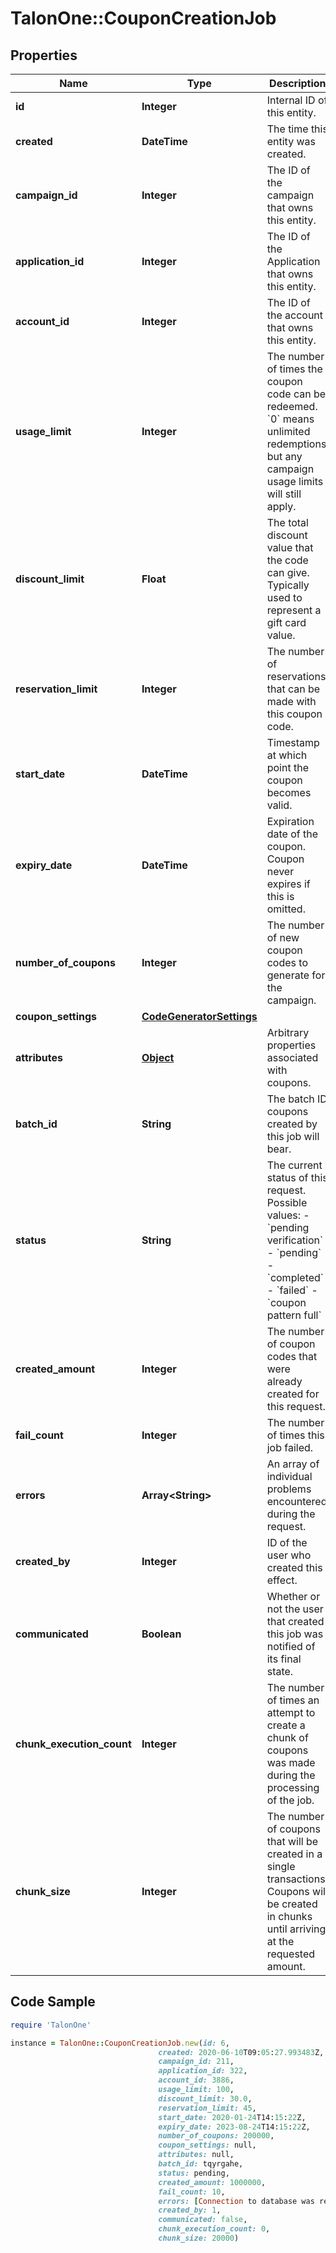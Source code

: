 # TalonOne::CouponCreationJob

## Properties

Name | Type | Description | Notes
------------ | ------------- | ------------- | -------------
**id** | **Integer** | Internal ID of this entity. | 
**created** | **DateTime** | The time this entity was created. | 
**campaign_id** | **Integer** | The ID of the campaign that owns this entity. | 
**application_id** | **Integer** | The ID of the Application that owns this entity. | 
**account_id** | **Integer** | The ID of the account that owns this entity. | 
**usage_limit** | **Integer** | The number of times the coupon code can be redeemed. &#x60;0&#x60; means unlimited redemptions but any campaign usage limits will still apply.  | 
**discount_limit** | **Float** | The total discount value that the code can give. Typically used to represent a gift card value.  | [optional] 
**reservation_limit** | **Integer** | The number of reservations that can be made with this coupon code.  | [optional] 
**start_date** | **DateTime** | Timestamp at which point the coupon becomes valid. | [optional] 
**expiry_date** | **DateTime** | Expiration date of the coupon. Coupon never expires if this is omitted. | [optional] 
**number_of_coupons** | **Integer** | The number of new coupon codes to generate for the campaign. | 
**coupon_settings** | [**CodeGeneratorSettings**](CodeGeneratorSettings.md) |  | [optional] 
**attributes** | [**Object**](.md) | Arbitrary properties associated with coupons. | 
**batch_id** | **String** | The batch ID coupons created by this job will bear. | 
**status** | **String** | The current status of this request. Possible values: - &#x60;pending verification&#x60; - &#x60;pending&#x60; - &#x60;completed&#x60; - &#x60;failed&#x60; - &#x60;coupon pattern full&#x60;  | 
**created_amount** | **Integer** | The number of coupon codes that were already created for this request. | 
**fail_count** | **Integer** | The number of times this job failed. | 
**errors** | **Array&lt;String&gt;** | An array of individual problems encountered during the request. | 
**created_by** | **Integer** | ID of the user who created this effect. | 
**communicated** | **Boolean** | Whether or not the user that created this job was notified of its final state. | 
**chunk_execution_count** | **Integer** | The number of times an attempt to create a chunk of coupons was made during the processing of the job. | 
**chunk_size** | **Integer** | The number of coupons that will be created in a single transactions. Coupons will be created in chunks until arriving at the requested amount. | [optional] 

## Code Sample

```ruby
require 'TalonOne'

instance = TalonOne::CouponCreationJob.new(id: 6,
                                 created: 2020-06-10T09:05:27.993483Z,
                                 campaign_id: 211,
                                 application_id: 322,
                                 account_id: 3886,
                                 usage_limit: 100,
                                 discount_limit: 30.0,
                                 reservation_limit: 45,
                                 start_date: 2020-01-24T14:15:22Z,
                                 expiry_date: 2023-08-24T14:15:22Z,
                                 number_of_coupons: 200000,
                                 coupon_settings: null,
                                 attributes: null,
                                 batch_id: tqyrgahe,
                                 status: pending,
                                 created_amount: 1000000,
                                 fail_count: 10,
                                 errors: [Connection to database was reset, failed to generate enough unique codes, attribute &#39;PizzaLover&#39; not found on entity &#39;Coupons&#39;],
                                 created_by: 1,
                                 communicated: false,
                                 chunk_execution_count: 0,
                                 chunk_size: 20000)
```


